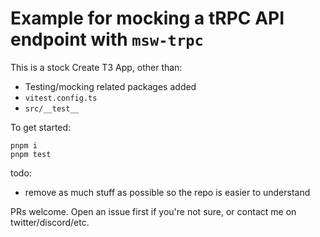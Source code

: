 # Example for mocking a tRPC API endpoint with `msw-trpc`

This is a stock Create T3 App, other than:
- Testing/mocking related packages added
- `vitest.config.ts`
- `src/__test__`

To get started:
```
pnpm i
pnpm test
```

todo:
- remove as much stuff as possible so the repo is easier to understand

PRs welcome. Open an issue first if you're not sure, or contact me on twitter/discord/etc.